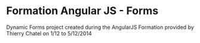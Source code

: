 # Formation Angular JS - Forms

Dynamic Forms project created during the AngularJS Formation provided by Thierry Chatel on 1/12 to 5/12/2014
